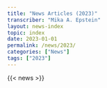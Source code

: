```yaml
---
title: "News Articles (2023)"
transcriber: "Mika A. Epstein"
layout: news-index
topic: index
date: 2023-01-01
permalink: /news/2023/
categories: ["News"]
tags: ["2023"]
---
```


{{< news >}}
